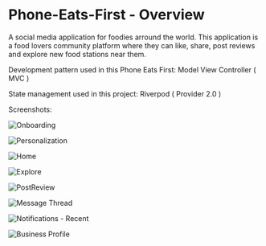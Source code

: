 # Phone-Eats-First - Overview

A social media application for foodies arround the world. This application is a food lovers community platform where they can like, share, post reviews and explore new food stations near them.

Development pattern used in this Phone Eats First: 
Model View Controller ( MVC )

State management used in this project:
Riverpod ( Provider 2.0 )

Screenshots:

![Onboarding](https://user-images.githubusercontent.com/68772934/192134672-ca4c69dd-7fce-4d16-baa5-0c9895081409.png)

![Personalization](https://user-images.githubusercontent.com/68772934/192134706-234bf833-5f32-4b50-85aa-b9bd74e2574c.png)

![Home](https://user-images.githubusercontent.com/68772934/192134748-0c8983dc-c081-477f-812d-c09eb7f9d563.png)

![Explore](https://user-images.githubusercontent.com/68772934/192134761-685a6384-5e21-4810-aefc-50058d52e0d5.jpg)

![PostReview](https://user-images.githubusercontent.com/68772934/192134784-b46230d5-7aa6-4295-a2ac-2a1be1e58463.png)

![Message Thread](https://user-images.githubusercontent.com/68772934/192134798-39f98e24-3b7e-46ce-9d04-7450ce9c81c6.png)

![Notifications - Recent](https://user-images.githubusercontent.com/68772934/192134807-781943cf-c6b1-48a4-86cc-76083d96913b.png)

![Business Profile](https://user-images.githubusercontent.com/68772934/192134818-65b5b29b-8038-4ccf-ba45-022cfe7e025c.png)
